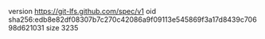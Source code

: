 version https://git-lfs.github.com/spec/v1
oid sha256:edb8e82df08307b7c270c42086a9f09113e545869f3a17d8439c70698d621031
size 3235
